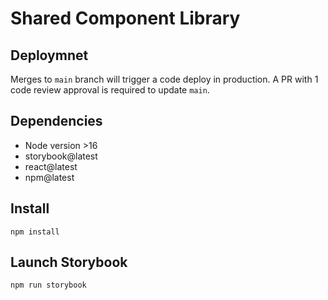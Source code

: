 # Shared Component Library

## Deploymnet
Merges to `main` branch will trigger a code deploy in production. A PR with 1 code review approval is required to update `main`.

## Dependencies
- Node version >16
- storybook@latest
- react@latest
- npm@latest

## Install
```
npm install
```

## Launch Storybook
```
npm run storybook
```